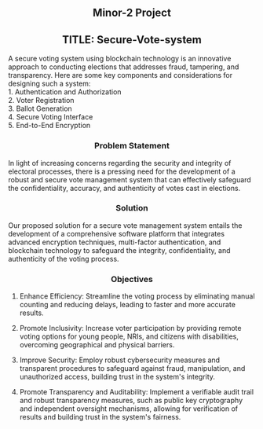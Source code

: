 <H2 align="center">Minor-2 Project</H2>
<H2 align="center">TITLE: Secure-Vote-system</H2> 
A secure voting system using blockchain technology is an innovative approach to conducting elections that addresses fraud, tampering, and transparency. Here are some key components and considerations for designing such a system:<br>
 1.	Authentication and Authorization<br>
2.	Voter Registration<br>
3.	Ballot Generation<br>
4.	Secure Voting Interface<br>
5.	End-to-End Encryption<br>

<H3 align="center">Problem Statement</H3>
In light of increasing concerns regarding the security and integrity of electoral processes, there is a pressing need for the development of a robust and secure vote management system that can effectively safeguard the confidentiality, accuracy, and authenticity of votes cast in elections.<br>

<H3 align="center">Solution</H3>

Our proposed solution for a secure vote management system entails the development of a comprehensive software platform that integrates advanced encryption techniques, multi-factor authentication, and blockchain technology to safeguard the integrity, confidentiality, and authenticity of the voting process. <br>

<H3 align="center">Objectives</H3>

1. Enhance Efficiency: Streamline the voting process by eliminating manual counting and reducing delays, leading to faster and more accurate results. <br>

2. Promote Inclusivity: Increase voter participation by providing remote voting options for young people, NRIs, and citizens with disabilities, overcoming geographical and physical barriers.  <br>

3. Improve Security: Employ robust cybersecurity measures and transparent procedures to safeguard against fraud, manipulation, and unauthorized access, building trust in the system's integrity.  <br>

4. Promote Transparency and Auditability: Implement a verifiable audit trail and robust transparency measures, such as public key cryptography and independent oversight mechanisms, allowing for verification of results and building trust in the system's fairness.  <br>
